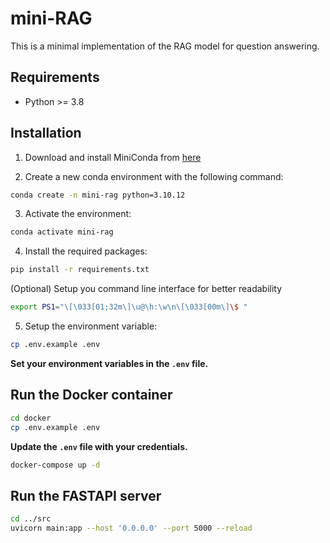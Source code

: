 # mini-RAG

This is a minimal implementation of the RAG model for question answering.

## Requirements

- Python >= 3.8

## Installation

1. Download and install MiniConda from [here](https://docs.anaconda.com/miniconda/#quick-command-line-install)

2. Create a new conda environment with the following command:

```bash
conda create -n mini-rag python=3.10.12
```

3. Activate the environment:

```bash
conda activate mini-rag
```

4. Install the required packages:

```bash
pip install -r requirements.txt
```

(Optional) Setup you command line interface for better readability

```bash
export PS1="\[\033[01;32m\]\u@\h:\w\n\[\033[00m\]\$ "
```

5. Setup the environment variable:

```bash
cp .env.example .env
```

**Set your environment variables in the `.env` file.**

## Run the Docker container

```bash
cd docker
cp .env.example .env
```

**Update the `.env` file with your credentials.**

```bash
docker-compose up -d
```

## Run the FASTAPI server

```bash
cd ../src
uvicorn main:app --host '0.0.0.0' --port 5000 --reload
```
